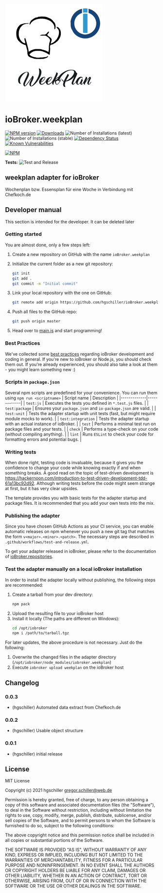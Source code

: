![Logo](admin/weekplan.png)
# ioBroker.weekplan

[![NPM version](http://img.shields.io/npm/v/iobroker.weekplan.svg)](https://www.npmjs.com/package/iobroker.weekplan)
[![Downloads](https://img.shields.io/npm/dm/iobroker.weekplan.svg)](https://www.npmjs.com/package/iobroker.weekplan)
![Number of Installations (latest)](http://iobroker.live/badges/weekplan-installed.svg)
![Number of Installations (stable)](http://iobroker.live/badges/weekplan-stable.svg)
[![Dependency Status](https://img.shields.io/david/hgschiller/iobroker.weekplan.svg)](https://david-dm.org/hgschiller/iobroker.weekplan)
[![Known Vulnerabilities](https://snyk.io/test/github/hgschiller/ioBroker.weekplan/badge.svg)](https://snyk.io/test/github/hgschiller/ioBroker.weekplan)

[![NPM](https://nodei.co/npm/iobroker.weekplan.png?downloads=true)](https://nodei.co/npm/iobroker.weekplan/)

**Tests:** ![Test and Release](https://github.com/hgschiller/ioBroker.weekplan/workflows/Test%20and%20Release/badge.svg)

## weekplan adapter for ioBroker

Wochenplan bzw. Essensplan für eine Woche in Verbindung mit Chefkoch.de

## Developer manual
This section is intended for the developer. It can be deleted later

### Getting started

You are almost done, only a few steps left:
1. Create a new repository on GitHub with the name `ioBroker.weekplan`
1. Initialize the current folder as a new git repository:  
    ```bash
    git init
    git add .
    git commit -m "Initial commit"
    ```
1. Link your local repository with the one on GitHub:  
    ```bash
    git remote add origin https://github.com/hgschiller/ioBroker.weekplan
    ```

1. Push all files to the GitHub repo:  
    ```bash
    git push origin master
    ```

1. Head over to [main.js](main.js) and start programming!

### Best Practices
We've collected some [best practices](https://github.com/ioBroker/ioBroker.repositories#development-and-coding-best-practices) regarding ioBroker development and coding in general. If you're new to ioBroker or Node.js, you should
check them out. If you're already experienced, you should also take a look at them - you might learn something new :)

### Scripts in `package.json`
Several npm scripts are predefined for your convenience. You can run them using `npm run <scriptname>`
| Script name | Description |
|-------------|-------------|
| `test:js` | Executes the tests you defined in `*.test.js` files. |
| `test:package` | Ensures your `package.json` and `io-package.json` are valid. |
| `test:unit` | Tests the adapter startup with unit tests (fast, but might require module mocks to work). |
| `test:integration` | Tests the adapter startup with an actual instance of ioBroker. |
| `test` | Performs a minimal test run on package files and your tests. |
| `check` | Performs a type-check on your code (without compiling anything). |
| `lint` | Runs `ESLint` to check your code for formatting errors and potential bugs. |

### Writing tests
When done right, testing code is invaluable, because it gives you the 
confidence to change your code while knowing exactly if and when 
something breaks. A good read on the topic of test-driven development 
is https://hackernoon.com/introduction-to-test-driven-development-tdd-61a13bc92d92. 
Although writing tests before the code might seem strange at first, but it has very 
clear upsides.

The template provides you with basic tests for the adapter startup and package files.
It is recommended that you add your own tests into the mix.

### Publishing the adapter
Since you have chosen GitHub Actions as your CI service, you can 
enable automatic releases on npm whenever you push a new git tag that matches the form 
`v<major>.<minor>.<patch>`. The necessary steps are described in `.github/workflows/test-and-release.yml`.

To get your adapter released in ioBroker, please refer to the documentation 
of [ioBroker.repositories](https://github.com/ioBroker/ioBroker.repositories#requirements-for-adapter-to-get-added-to-the-latest-repository).

### Test the adapter manually on a local ioBroker installation
In order to install the adapter locally without publishing, the following steps are recommended:
1. Create a tarball from your dev directory:  
    ```bash
    npm pack
    ```
1. Upload the resulting file to your ioBroker host
1. Install it locally (The paths are different on Windows):
    ```bash
    cd /opt/iobroker
    npm i /path/to/tarball.tgz
    ```

For later updates, the above procedure is not necessary. Just do the following:
1. Overwrite the changed files in the adapter directory (`/opt/iobroker/node_modules/iobroker.weekplan`)
1. Execute `iobroker upload weekplan` on the ioBroker host

## Changelog

### 0.0.3
* (hgschiller) Automated data extract from Chefkoch.de
### 0.0.2
* (hgschiller) Usable object structure
### 0.0.1
* (hgschiller) initial release

## License
MIT License

Copyright (c) 2021 hgschiller <gregor.schiller@web.de>

Permission is hereby granted, free of charge, to any person obtaining a copy
of this software and associated documentation files (the "Software"), to deal
in the Software without restriction, including without limitation the rights
to use, copy, modify, merge, publish, distribute, sublicense, and/or sell
copies of the Software, and to permit persons to whom the Software is
furnished to do so, subject to the following conditions:

The above copyright notice and this permission notice shall be included in all
copies or substantial portions of the Software.

THE SOFTWARE IS PROVIDED "AS IS", WITHOUT WARRANTY OF ANY KIND, EXPRESS OR
IMPLIED, INCLUDING BUT NOT LIMITED TO THE WARRANTIES OF MERCHANTABILITY,
FITNESS FOR A PARTICULAR PURPOSE AND NONINFRINGEMENT. IN NO EVENT SHALL THE
AUTHORS OR COPYRIGHT HOLDERS BE LIABLE FOR ANY CLAIM, DAMAGES OR OTHER
LIABILITY, WHETHER IN AN ACTION OF CONTRACT, TORT OR OTHERWISE, ARISING FROM,
OUT OF OR IN CONNECTION WITH THE SOFTWARE OR THE USE OR OTHER DEALINGS IN THE
SOFTWARE.